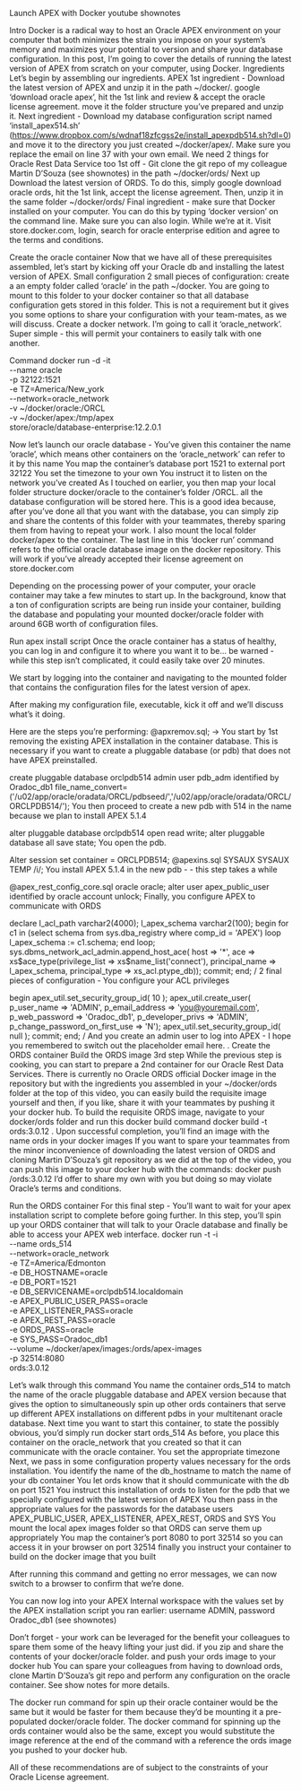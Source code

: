 Launch APEX with Docker youtube shownotes

Intro
Docker is a radical way to host an Oracle APEX environment on your computer that both 
minimizes the strain you impose on your system’s memory 
and maximizes your potential to version and share your database configuration. 
In this post, I’m going to cover the details of running the latest version of APEX from scratch on your computer, using Docker.
Ingredients
Let’s begin by assembling our ingredients.
APEX
1st ingredient - Download the latest version of APEX and unzip it in the path ~/docker/. 
google ‘download oracle apex’, hit the 1st link and review & accept the oracle license agreement. 
move it the folder structure you’ve prepared and unzip it.
Next ingredient - Download my database configuration script named ‘install_apex514.sh’ (https://www.dropbox.com/s/wdnaf18zfcgss2e/install_apexpdb514.sh?dl=0)  and move it to the directory you just created ~/docker/apex/. Make sure you replace the email on line 37 with your own email.
We need 2 things for Oracle Rest Data Service too
1st off - Git clone the git repo of my colleague Martin D’Souza (see shownotes) in the path ~/docker/ords/
Next up Download the latest version of ORDS. To do this, simply google download oracle ords, hit the 1st link, accept the license agreement. Then, unzip it in the same folder ~/docker/ords/
Final ingredient - make sure that Docker installed on your computer. You can do this by typing ‘docker version’ on the command line. Make sure you can also login.
While we’re at it. Visit store.docker.com, login, search for oracle enterprise edition and agree to the terms and conditions.

Create the oracle container
Now that we have all of these prerequisites assembled, let’s start by kicking off your Oracle db and installing the latest version of APEX. 
Small configuration
2 small pieces of configuration:
 create a an empty folder called ‘oracle’ in the path ~/docker. You are going to mount to this folder to your docker container so that all database configuration gets stored in this folder. This is not a requirement but it gives you some options to share your configuration with your team-mates, as we will discuss.
Create a docker network. I’m going to call it ‘oracle_network’. Super simple - this will permit your containers to easily talk with one another.

Command
docker run -d -it \
--name oracle \
-p 32122:1521 \
-e TZ=America/New_york \
--network=oracle_network \
-v ~/docker/oracle:/ORCL \
-v ~/docker/apex:/tmp/apex \
store/oracle/database-enterprise:12.2.0.1

Now let’s launch our oracle database  - 
You’ve given this container the name ‘oracle’, which means other containers on the ‘oracle_network’ can refer to it by this name
You map the container’s database port 1521 to external port 32122
You set the timezone to your own
You instruct it to listen on the network you’ve created
As I touched on earlier, you then map your local  folder structure docker/oracle to the container’s folder /ORCL. all the database configuration will be stored here. This is a good idea because, after you’ve done all that you want with the database, you can simply zip and share the contents of this folder with your teammates, thereby sparing them from having to repeat your work.
I also mount the local folder docker/apex to the container.
The last line in this ‘docker run’ command refers to the official oracle database image on the docker repository. This will work if you’ve already accepted  their license agreement on store.docker.com

Depending on the processing power of your computer, your oracle container may take a few minutes to start up. In the background, know that a ton of configuration scripts are being run inside your container, building the database and populating your mounted docker/oracle folder with around 6GB worth of configuration files. 

Run apex install script
Once the oracle container has a status of healthy, you can log in and configure it to where you want it to be… be warned - while this step isn’t complicated, it could easily take over 20 minutes.

We start by logging into the container and navigating to the mounted folder that contains the configuration files for the latest version of apex.

After making my configuration file, executable, kick it off and we’ll discuss what’s it doing.

Here are the steps you’re performing:
@apxremov.sql;
→ You start by 1st removing the existing APEX installation in the container database. This is necessary if you want to create a pluggable database (or pdb) that does not have APEX preinstalled.


create pluggable database orclpdb514 admin user pdb_adm identified by Oradoc_db1
file_name_convert=('/u02/app/oracle/oradata/ORCL/pdbseed/','/u02/app/oracle/oradata/ORCL/ORCLPDB514/');
You then proceed to create a new pdb with 514 in the name because we plan to install APEX 5.1.4


alter pluggable database orclpdb514 open read write;
alter pluggable database all save state;
You open the pdb.


Alter session set container = ORCLPDB514;
@apexins.sql SYSAUX SYSAUX TEMP /i/;
You install APEX 5.1.4 in the new pdb - - this step takes a while


@apex_rest_config_core.sql oracle oracle;
alter user apex_public_user identified by oracle account unlock;
Finally, you configure APEX to communicate with ORDS


declare
    l_acl_path varchar2(4000);
    l_apex_schema varchar2(100);
begin
    for c1 in (select schema
                 from sys.dba_registry
                where comp_id = 'APEX') loop
        l_apex_schema := c1.schema;
    end loop;
    sys.dbms_network_acl_admin.append_host_ace(
        host => '*',
        ace => xs\$ace_type(privilege_list => xs\$name_list('connect'),
        principal_name => l_apex_schema,
        principal_type => xs_acl.ptype_db));
    commit;
end;
/
2 final pieces of configuration - You configure your ACL privileges


begin
    apex_util.set_security_group_id( 10 );
    apex_util.create_user(
        p_user_name => 'ADMIN',
        p_email_address => 'you@youremail.com',
        p_web_password => 'Oradoc_db1',
        p_developer_privs => 'ADMIN',
        p_change_password_on_first_use => 'N');
    apex_util.set_security_group_id( null );
    commit;
end;
/
And you create an admin user to log into APEX - I hope you remembered to switch out the placeholder email here.
.
Create the ORDS container
Build the ORDS image
3rd step
While the previous step is cooking, you can start to prepare a 2nd container for our Oracle Rest Data Services. There is currently no Oracle ORDS official Docker image in the repository but with the ingredients you assembled  in your ~/docker/ords folder at the top of this video, you can easily build the requisite image yourself and then, if you like, share it with your teammates by pushing it your docker hub.
To build the requisite ORDS image, navigate to your docker/ords folder and run this docker build command
docker build -t ords:3.0.12 .
Upon successful completion, you’ll find an image with the name ords in your docker images
If you want to spare your teammates from the minor inconvenience of downloading the latest version of ORDS and cloning Martin D’Souza’s git repository as we did at the top of the video, you can push this image to your docker hub with the commands:
docker push <your docker username>/ords:3.0.12
I’d offer to share my own with you but doing so may violate Oracle’s terms and conditions.

Run the ORDS container
For this final step - You’ll want to wait for your apex installation script to complete before going further. In this step, you’ll spin up your ORDS container that will talk to your Oracle database and finally be able to access your APEX web interface.
docker run -t -i \
  --name ords_514 \
  --network=oracle_network \
  -e TZ=America/Edmonton \
  -e DB_HOSTNAME=oracle \
  -e DB_PORT=1521 \
  -e DB_SERVICENAME=orclpdb514.localdomain \
  -e APEX_PUBLIC_USER_PASS=oracle \
  -e APEX_LISTENER_PASS=oracle \
  -e APEX_REST_PASS=oracle \
  -e ORDS_PASS=oracle \
  -e SYS_PASS=Oradoc_db1 \
  --volume ~/docker/apex/images:/ords/apex-images \
  -p 32514:8080 \
  ords:3.0.12

Let’s walk through this command
You name the container ords_514 to match the name of the oracle pluggable database and APEX version because that gives the option to simultaneously spin up other ords containers that serve up different APEX installations on different pdbs in your multitenant oracle database. Next time you want to start this container, to state the possibly obvious, you’d simply run docker start ords_514
As before, you place this container on the oracle_network that you created so that it can communicate with the oracle container.
You set the appropriate timezone
Next, we pass in some configuration property values necessary for the ords installation. 
You identify the name of the db_hostname to match the name of your db container
You let ords know that it should communicate with the db on port 1521
You instruct this installation of ords to listen for the pdb that we specially configured with the latest version of APEX
You then pass in the appropriate values for the passwords for the database users APEX_PUBLIC_USER, APEX_LISTENER, APEX_REST, ORDS and SYS
You mount the local apex images folder so that ORDS can serve them up appropriately
You map the container’s port 8080 to port 32514 so you can access it in your browser on port 32514
finally you instruct your container to build on the docker image that you built

After running this command and getting no error messages, we can now switch to a browser to confirm that we’re done.

You can now log into your APEX Internal workspace with the values set by the APEX installation script you ran earlier: username ADMIN, password Oradoc_db1 (see shownotes)

Don’t forget - your work can be leveraged for the benefit your colleagues to spare them some of the heavy lifting your just did.
if you
zip and share the contents of your docker/oracle folder. 
and push your ords image to your docker hub
You can spare your colleagues from having to download ords, clone Martin D’Souza’s git repo and perform any configuration on the oracle container. See show notes for more details.

The docker run command for spin up their oracle container would be the same but it would be faster for them because they’d be mounting it a pre-populated docker/oracle folder. 
The docker command for spinning up the ords container would also be the same, except you would substitute the image reference at the end of the command with a reference the ords image you pushed to your docker hub.

All of these recommendations are of subject to the constraints of your Oracle License agreement. 


